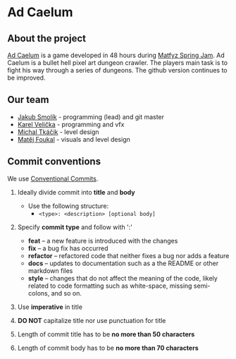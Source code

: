 # Ad Caelum

## About the project
 <a href="https://mirazzle.itch.io/ad-caelum"> Ad Caelum</a> is a game developed in 48 hours during <a href="https://itch.io/jam/spring-game-jam-cuni-mff"> Matfyz Spring Jam</a>. Ad Caelum is a bullet hell pixel art dungeon crawler. The players main task is to fight his way through a series of dungeons. The github version continues to be improved.

## Our team
- <a href="https://github.com/Couleslaw"> Jakub Smolík</a> - programming (lead) and git master
- <a href="https://github.com/tucnakomet1">Karel Velička</a> - programming and vfx
- <a href="https://github.com/spicybutter123">Michal Tkáčik</a> - level design
- <a href="https://github.com/MiraZzle">Matěj Foukal</a> - visuals and level design

## Commit conventions
We use <a href="https://www.freecodecamp.org/news/how-to-write-better-git-commit-messages/"> Conventional Commits</a>.

1. Ideally divide commit into **title** and **body**
    - Use the following structure:
      - ```<type>: <description> [optional body]```
  
2. Specify **commit type** and follow with ':'
    - **feat** – a new feature is introduced with the changes
    - **fix** – a bug fix has occurred
    - **refactor** – refactored code that neither fixes a bug nor adds a feature
    - **docs** – updates to documentation such as a the README or other markdown files
    - **style** – changes that do not affect the meaning of the code, likely related to code formatting such as white-space, missing semi-colons, and so on.
  
3. Use **imperative** in title
4. **DO NOT** capitalize title nor use punctuation for title
5. Length of commit title has to be **no more than 50 characters**
6. Length of commit body has to be **no more than 70 characters**

